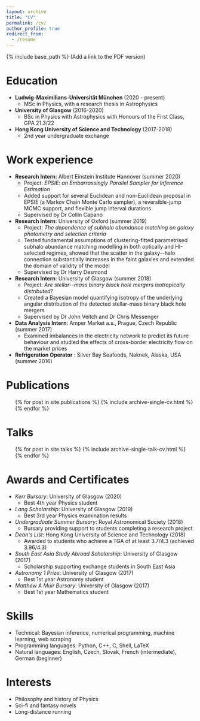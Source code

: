 ```yaml
---
layout: archive
title: "CV"
permalink: /cv/
author_profile: true
redirect_from:
  - /resume
---
```


{% include base_path %}
(Add a link to the PDF version)


Education
======
* **Ludwig-Maximilians-Universität München** (2020 - present)
    * MSc in Physics, with a research thesis in Astrophysics
* **University of Glasgow** (2016-2020)
    * BSc in Physics with Astrophysics with Honours of the First Class, GPA 21.3/22
* **Hong Kong University of Science and Technology** (2017-2018)
    * 2nd year undergraduate exchange

Work experience
======
* **Research Intern**: Albert Einstein Institute Hannover (summer 2020)
    * Project: *EPSIE: an Embarrassingly Parallel Sampler for Inference Estimation*
    * Added support for several Euclidean and non-Euclidean proposal in EPSIE (a Markov Chain Monte Carlo sampler), a reversible-jump MCMC support, and flexible jump interval durations
    * Supervised by Dr Collin Capano
* **Research Intern**: University of Oxford (summer 2019)
    * Project: *The dependence of subhalo abundance matching on galaxy photometry and selection criteria*
    * Tested fundamental assumptions of clustering-fitted parametrised subhalo abundance matching modelling in both optically and HI-selected regimes, showed that the scatter in the galaxy--halo connection substantially increases in the faint galaxies and extended the domain of validity of the model
    * Supervised by Dr Harry Desmond
* **Research Intern**: University of Glasgow (summer 2018)
    * Project: *Are stellar--mass binary black hole mergers isotropically distributed?*
    * Created a Bayesian model quantifying isotropy of the underlying angular distribution of the detected stellar-mass binary black hole mergers
    * Supervised by Dr John Veitch and Dr Chris Messenger
* **Data Analysis Intern**: Amper Market a.s., Prague, Czech Republic (summer 2017)
    * Examined imbalances in the electricity network to predict its future behaviour and studied the effects of cross-border electricity flow on the market prices
* **Refrigeration Operator** : Silver Bay Seafoods, Naknek, Alaska, USA (summer 2016)

Publications
======
  <ul>{% for post in site.publications %}
    {% include archive-single-cv.html %}
  {% endfor %}</ul>

Talks
======
  <ul>{% for post in site.talks %}
    {% include archive-single-talk-cv.html %}
  {% endfor %}</ul>

Awards and Certificates
======
* *Kerr Bursary*: University of Glasgow (2020)
    * Best 4th year Physics student
* *Lang Scholarship*: University of Glasgow (2019)
    * Best 3rd year Physics examination results
* *Undergraduate Summer Bursary*: Royal Astronomical Society (2018)
    * Bursary providing support to students completing a research project
* *Dean's List*: Hong Kong University of Science and Technology (2018)
    * Awarded to students who achieve a TGA of at least 3.7/4.3 (achieved 3.96/4.3)
* *South East Asia Study Abroad Scholarship*: University of Glasgow (2017)
    * Scholarship supporting exchange students in South East Asia
* *Astronomy 1 Prize*: University of Glasgow (2017)
    * Best 1st year Astronomy student
* *Matthew A Muir Bursary*: University of Glasgow (2017)
    * Best 1st year Mathematics student

Skills
======
* Technical: Bayesian inference, numerical programming, machine learning, web scraping
* Programming languages: Python, C++, C, Shell, LaTeX
* Natural languages: English, Czech, Slovak, French (intermediate), German (beginner)

Interests
======
* Philosophy and history of Physics
* Sci-fi and fantasy novels
* Long-distance running
